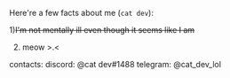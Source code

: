Here're a few facts about me (`cat dev`):

1)~~I'm not mentally ill even though it seems like I am~~

2) meow >.<

contacts:
discord: @cat dev#1488
telegram: @cat_dev_lol
